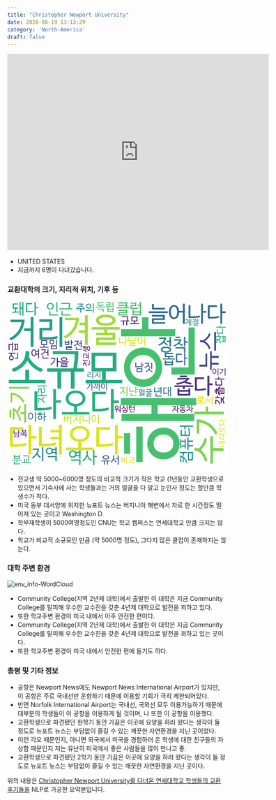 ```yaml
---
title: "Christopher Newport University"
date: 2020-08-19 13:13:29
category: 'North-America'
draft: false
---
```


<iframe
width="600"
height="450"
frameborder="0" style="border:0"
src="https://www.google.com/maps/embed/v1/place?key=AIzaSyC9e1AME-pVmWC4hBpFdu5S4dKzyepa3HQ&q=Christopher+Newport+University&center=37.06270720000001,-76.4928349&zoom=14" allowfullscreen>
</iframe>

* UNITED STATES
* 지금까지 6명이 다녀갔습니다. 

### 교환대학의 크기, 지리적 위치, 기후 등

![gen_info-WordCloud](../univ_wordclouds_okt/gen_info/US000045_gen_info_okt.png)

* 전교생 약 5000~6000명 정도의 비교적 크기가 작은 학교 (1년동안 교환학생으로 있으면서 기숙사에 사는 학생들과는 거의 얼굴을 다 알고 눈인사 정도는 할만큼 학생수가 적다.
* 미국 동부 대서양에 위치한 뉴포트 뉴스는 버지니아 해변에서 차로 한 시간정도 떨어져 있는 곳이고 Washington D.
* 학부재학생이 5000여명정도인 CNU는 학교 켐퍼스는 연세대학교 만큼 크지는 않다.
* 학교가 비교적 소규모인 만큼 (약 5000명 정도), 그다지 많은 클럽이 존재하지는 않는다.


### 대학 주변 환경

![env_info-WordCloud](../univ_wordclouds_okt/env_info/US000045_env_info_okt.png)

* Community College(지역 2년제 대학)에서 출발한 이 대학은 지금 Community College를 탈피해 우수한 교수진을 갖춘 4년제 대학으로 발전을 꾀하고 있다.
* 또한 학교주변 환경이 미국 내에서 아주 안전한 편이다.
* Community College(지역 2년제 대학)에서 출발한 이 대학은 지금 Community College를 탈피해 우수한 교수진을 갖춘 4년제 대학으로 발전을 꾀하고 있는 곳이다.
* 또한 학교주변 환경이 미국 내에서 안전한 편에 들기도 하다.


### 총평 및 기타 정보 
* 공항은 Newport News에도 Newport News International Airport가 있지만, 이 공항은 주로 국내선만 운항하기 때문에 이용할 기회가 극히 제한되어있다.
* 반면 Norfolk International Airport는 국내선, 국외선 모두 이용가능하기 때문에 대부분의 학생들이 이 공항을 이용하게 될 것이며, 나 또한 이 공항을 이용했다.
* 교환학생으로 파견됐던 한학기 동안 가끔은 이곳에 요양을 하러 왔다는 생각이 들 정도로 뉴포트 뉴스는 부담없이 즐길 수 있는 깨끗한 자연환경을 지닌 곳이었다.
* 이런 각오 때문인지, 아니면 외국에서 미국을 경험하러 온 학생에 대한 친구들의 자상함 때문인지 저는 유난히 미국에서 좋은 사람들을 많이 만나고 좋.
* 교환학생으로 파견됐던 2학기 동안 가끔은 이곳에 요양을 하러 왔다는 생각이 들 정도로 뉴포트 뉴스는 부담없이 즐길 수 있는 깨끗한 자연환경을 지닌 곳이다.


위의 내용은 [Christopher Newport University를 다녀온 연세대학교 학생들의 교환 후기들을](http://oia.yonsei.ac.kr/partner/expReport.asp?ucode=US000045&bgbn=A) NLP로 가공한 요약본입니다. 
